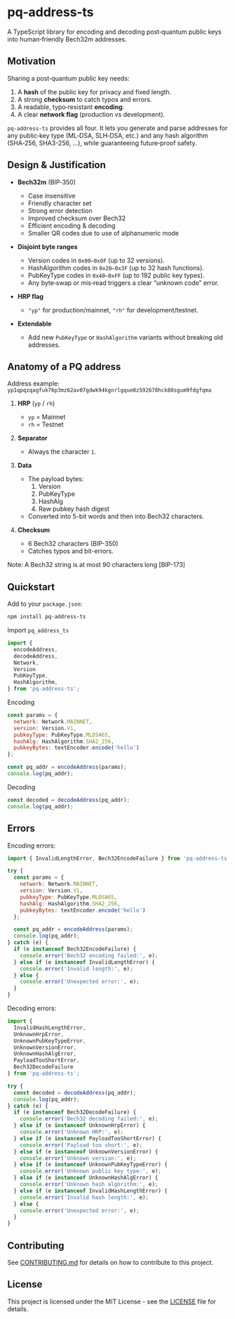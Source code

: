 # pq‑address‑ts

A TypeScript library for encoding and decoding post‑quantum public keys into human‑friendly Bech32m addresses.

## Motivation

Sharing a post‑quantum public key needs:

1. A **hash** of the public key for privacy and fixed length.
2. A strong **checksum** to catch typos and errors.
3. A readable, typo‑resistant **encoding**.
4. A clear **network flag** (production vs development).

`pq‑address‑ts` provides all four. It lets you generate and parse addresses for any public‑key type (ML‑DSA, SLH‑DSA, etc.) and any hash algorithm (SHA‑256, SHA3-256, …), while guaranteeing future‑proof safety.

## Design & Justification

- **Bech32m** (BIP‑350)

  - Case insensitive
  - Friendly character set
  - Strong error detection
  - Improved checksum over Bech32
  - Efficient encoding & decoding
  - Smaller QR codes due to use of alphanumeric mode

- **Disjoint byte ranges**

  - Version codes in `0x00–0x0F` (up to 32 versions).
  - HashAlgorithm codes in `0x20–0x3F` (up to 32 hash functions).
  - PubKeyType codes in `0x40–0xFF` (up to 192 public key types).
  - Any byte‑swap or mis‑read triggers a clear “unknown code” error.

- **HRP flag**

  - `"yp"` for production/mainnet, `"rh"` for development/testnet.

- **Extendable**

  - Add new `PubKeyType` or `HashAlgorithm` variants without breaking old addresses.

## Anatomy of a PQ address

Address example: `yp1qpqzqagfuk76p3mz62av07gdwk94kgnrlgque0z592678hck80sgum9fdgfqma`

1. **HRP** (`yp` / `rh`)

   - `yp` = Mainnet
   - `rh` = Testnet

2. **Separator**

   - Always the character `1`.

3. **Data**

   - The payload bytes:
     1. Version
     2. PubKeyType
     3. HashAlg
     4. Raw pubkey hash digest
   - Converted into 5-bit words and then into Bech32 characters.

4. **Checksum**
   - 6 Bech32 characters (BIP-350)
   - Catches typos and bit-errors.

Note: A Bech32 string is at most 90 characters long [BIP-173]

## Quickstart

Add to your `package.json`:

```bash
npm install pq-address-ts
```

Import `pq_address_ts`

```js
import {
  encodeAddress,
  decodeAddress,
  Network,
  Version
  PubKeyType,
  HashAlgorithm,
} from 'pq-address-ts';
```

Encoding

```js
const params = {
  network: Network.MAINNET,
  version: Version.V1,
  pubkeyType: PubKeyType.MLDSA65,
  hashAlg: HashAlgorithm.SHA2_256,
  pubkeyBytes: textEncoder.encode('hello')
};

const pq_addr = encodeAddress(params);
console.log(pq_addr);
```

Decoding

```js
const decoded = decodeAddress(pq_addr);
console.log(pq_addr);
```

## Errors

Encoding errors:

```js
import { InvalidLengthError, Bech32EncodeFailure } from 'pq-address-ts';

try {
  const params = {
    network: Network.MAINNET,
    version: Version.V1,
    pubkeyType: PubKeyType.MLDSA65,
    hashAlg: HashAlgorithm.SHA2_256,
    pubkeyBytes: textEncoder.encode('hello')
  };

  const pq_addr = encodeAddress(params);
  console.log(pq_addr);
} catch (e) {
  if (e instanceof Bech32EncodeFailure) {
    console.error('Bech32 encoding failed:', e);
  } else if (e instanceof InvalidLengthError) {
    console.error('Invalid length:', e);
  } else {
    console.error('Unexpected error:', e);
  }
}
```

Decoding errors:

```js
import {
  InvalidHashLengthError,
  UnknownHrpError,
  UnknownPubKeyTypeError,
  UnknownVersionError,
  UnknownHashAlgError,
  PayloadTooShortError,
  Bech32DecodeFailure
} from 'pq-address-ts';

try {
  const decoded = decodeAddress(pq_addr);
  console.log(pq_addr);
} catch (e) {
  if (e instanceof Bech32DecodeFailure) {
    console.error('Bech32 decoding failed:', e);
  } else if (e instanceof UnknownHrpError) {
    console.error('Unknown HRP:', e);
  } else if (e instanceof PayloadTooShortError) {
    console.error('Payload too short:', e);
  } else if (e instanceof UnknownVersionError) {
    console.error('Unknown version:', e);
  } else if (e instanceof UnknownPubKeyTypeError) {
    console.error('Unknown public key type:', e);
  } else if (e instanceof UnknownHashAlgError) {
    console.error('Unknown hash algorithm:', e);
  } else if (e instanceof InvalidHashLengthError) {
    console.error('Invalid hash length:', e);
  } else {
    console.error('Unexpected error:', e);
  }
}
```

## Contributing

See [CONTRIBUTING.md](CONTRIBUTING.md) for details on how to contribute to this project.

## License

This project is licensed under the MIT License - see the [LICENSE](LICENSE) file for details.
